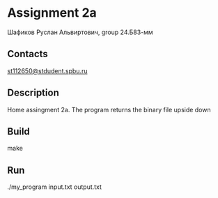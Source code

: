 # Assignment 2a
Шафиков Руслан Альвиртович, group 24.Б83-мм
## Contacts
st112650@stdudent.spbu.ru
## Description
Home assingment 2a. 
The program returns the binary file upside down
## Build
make
## Run 
./my_program input.txt output.txt
